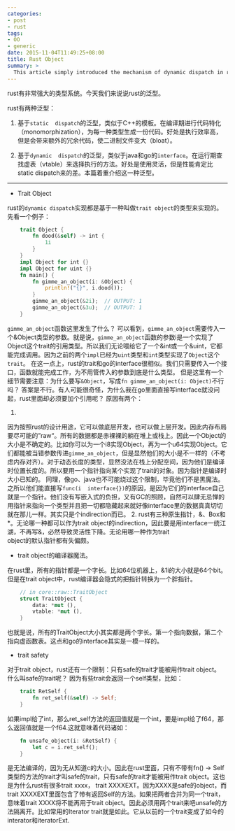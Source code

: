 ```yaml
---
categories:
- post
- rust
tags:
- OO
- generic
date: 2015-11-04T11:49:25+08:00
title: Rust Object
summary: >
  This article simply introduced the mechanism of dynamic dispatch in rust.  
---
```


rust有非常强大的类型系统。今天我们来说说rust的泛型。
<!--more-->

rust有两种泛型：

1. 基于`static 
dispatch`的泛型，类似于C++的模板。在编译期进行代码特化（monomorphization），为每一种类型生成一份代码。好处是执行效率高，但是会带来额外的冗余代码，使二进制文件变大（bloat）。

2. 基于`dynamic 
dispatch`的泛型，类似于java和go的`interface`。在运行期查找虚表（vtable）来选择执行的方法。好处是使用灵活，但是性能肯定比static dispatch来的差。本篇着重介绍这一种泛型。

<hr/>

* Trait Object

 rust的`dynamic dispatch`实现都是基于一种叫做`trait object`的类型来实现的。先看一个例子：

```rust
    trait Object {
        fn dood(&self) -> int {
            1i
        }
    }
    impl Object for int {}
    impl Object for uint {}
    fn main() {
        fn gimme_an_object(i: &Object) {
            println!("{}", i.dood());
        }
        gimme_an_object(&2i);  // OUTPUT: 1
        gimme_an_object(&3u);  // OUTPUT: 1
    }
```

`gimme_an_object`函数这里发生了什么？
可以看到，`gimme_an_object`需要传入一个&Object类型的参数。就是说，`gimme_an_object`函数的参数i是一个实现了Object这个trait的引用类型。所以我们无论喂给它了一个&int或一个&uint，它都能完成调用。因为之前的两个`impl`已经为`uint`类型和`int`类型实现了`Object`这个`trait`。
在这一点上，rust的trait和go的interface很相似。我们只需要传入一个接口，函数就能完成工作，为不用管传入的参数到底是什么类型。
但是这里有一个细节需要注意：为什么要写`&Object`，写成`fn gimme_an_object(i: Object)`不行吗？
答案是不行。有人可能很奇怪，为什么我在go里面直接写interface就没问起，rust里面却必须要加个引用呢？
原因有两个：

1. 
因为按照rust的设计用途，它可以做底层开发，也可以做上层开发。因此内存布局要尽可能的”raw“。所有的数据都是赤裸裸的躺在堆上或栈上。因此一个Object的大小是不确定的。比如你可以为一个i8实现Object，再为一个u64实现Object。它们都能被当错参数传进`gimme_an_object`，但是显然他们的大小是不一样的（不考虑内存对齐）。对于动态长度的类型，显然没法在栈上分配空间，因为他们是编译时位置长度的。所以要用一个指针指向某个实现了trait的对象。因为指针是编译时大小已知的。
同理，像go、java也不可能绕过这个限制，毕竟他们不是黑魔法。之所以他们能直接写`func(i 
interface{})`的原因，是因为它们的interface自己就是一个指针。他们没有写嵌入式的负担，又有GC的照顾，自然可以肆无忌惮的用指针来指向一个类型并且把一切都隐藏起来就好像interface里的数据真真切切就在那儿一样。其实只是个indirection而已。
2. rust有三种原生指针，&、Box和*。无论哪一种都可以作为trait 
object的indirection，因此要是用interface一统江湖，不再写&，必然导致灵活性下降。无论用哪一种作为trait  
object的默认指针都有失偏颇。

* trait object的编译器魔法。

在rust里，所有的指针都是一个字长。比如64位机器上，&1i的大小就是64个bit。
但是在trait object中，rust编译器会隐式的把指针转换为一个胖指针。

```rust
    // in core::raw::TraitObject
    struct TraitObject {
        data: *mut (),
        vtable: *mut (),
    }
```

也就是说，所有的TraitObject大小其实都是两个字长。第一个指向数据，第二个指向虚函数表。这点和go的interface其实是一模一样的。

* trait safety

对于trait object，rust还有一个限制：只有safe的trait才能被用作trait object。
什么叫safe的trait呢？
因为有些trait会返回一个self类型，比如：

```rust
    trait RetSelf {
        fn ret_self(&self) -> Self;
    }
```

如果impl给了int，那么ret_self方法的返回值就是一个int，要是impl给了f64，那么返回值就是一个f64.这就意味着代码诸如：

```rust
    fn unsafe_object(i: &RetSelf) {
        let c = i.ret_self();
    }
```

是无法编译的，因为无从知道c的大小。因此在rust里面，只有不带有fn() -> 
Self类型的方法的trait才叫safe的trait，只有safe的trait才能被用作trait object。这也是为什么rust有很多trait xxxx， 
trait XXXXEXT。因为XXXX是safe的object，而trait 
XXXXEXT里面包含了带有返回Self的方法。如果把两者合并为同一个trait，意味着trait XXXX将不能再用于trait 
object。因此必须用两个trait来吧unsafe的方法隔离开。比如常用的Iterator 
trait就是如此。它从以前的一个trait变成了如今的interator和iteratorExt.

